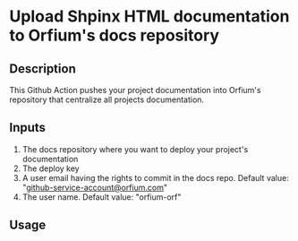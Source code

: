 # Upload Shpinx HTML documentation to Orfium's docs repository

## Description
This Github Action pushes your project documentation into Orfium's repository that centralize all projects documentation.

## Inputs
1. The docs repository where you want to deploy your project's documentation
2. The deploy key
3. A user email having the rights to commit in the docs repo. Default value: "github-service-account@orfium.com"
4. The user name. Default value: "orfium-orf"

## Usage

